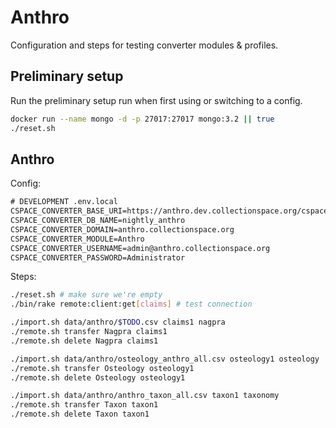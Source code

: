 # Anthro

Configuration and steps for testing converter modules & profiles.

## Preliminary setup

Run the preliminary setup run when first using or switching to a config.

```bash
docker run --name mongo -d -p 27017:27017 mongo:3.2 || true
./reset.sh
```

## Anthro

Config:

```txt
# DEVELOPMENT .env.local
CSPACE_CONVERTER_BASE_URI=https://anthro.dev.collectionspace.org/cspace-services
CSPACE_CONVERTER_DB_NAME=nightly_anthro
CSPACE_CONVERTER_DOMAIN=anthro.collectionspace.org
CSPACE_CONVERTER_MODULE=Anthro
CSPACE_CONVERTER_USERNAME=admin@anthro.collectionspace.org
CSPACE_CONVERTER_PASSWORD=Administrator
```

Steps:

```bash
./reset.sh # make sure we're empty
./bin/rake remote:client:get[claims] # test connection

./import.sh data/anthro/$TODO.csv claims1 nagpra
./remote.sh transfer Nagpra claims1
./remote.sh delete Nagpra claims1

./import.sh data/anthro/osteology_anthro_all.csv osteology1 osteology
./remote.sh transfer Osteology osteology1
./remote.sh delete Osteology osteology1

./import.sh data/anthro/anthro_taxon_all.csv taxon1 taxonomy
./remote.sh transfer Taxon taxon1
./remote.sh delete Taxon taxon1
```
